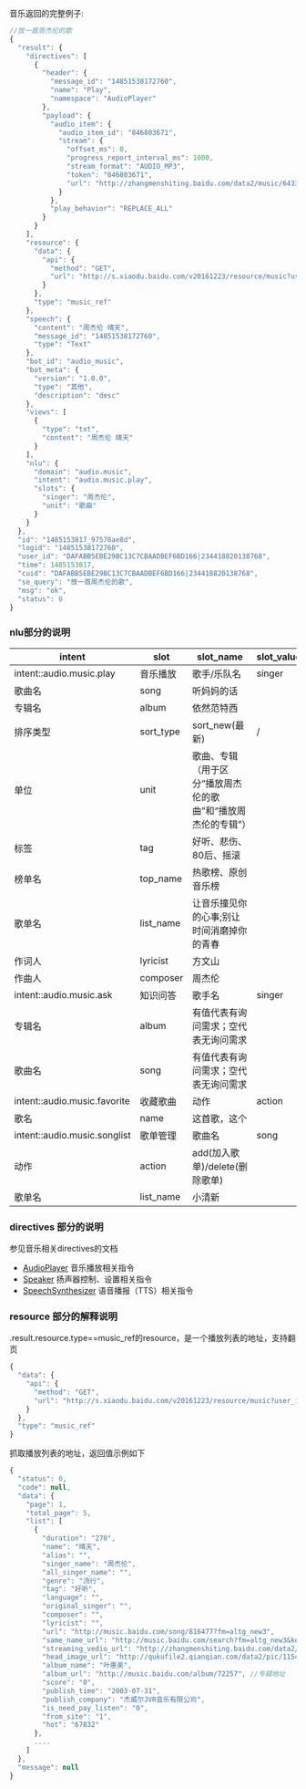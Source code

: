 音乐返回的完整例子:
```javascript
//放一首周杰伦的歌
{
  "result": {
    "directives": [
      {
        "header": {
          "message_id": "14851538172760",
          "name": "Play",
          "namespace": "AudioPlayer"
        },
        "payload": {
          "audio_item": {
            "audio_item_id": "846803671",
            "stream": {
              "offset_ms": 0,
              "progress_report_interval_ms": 1000,
              "stream_format": "AUDIO_MP3",
              "token": "846803671",
              "url": "http://zhangmenshiting.baidu.com/data2/music/64333976/64333976.mp3?xcode=0411b74c6de0c453a0d51cfc739c1004"
            }
          },
          "play_behavior": "REPLACE_ALL"
        }
      }
    ],
    "resource": {
      "data": {
        "api": {
          "method": "GET",
          "url": "http://s.xiaodu.baidu.com/v20161223/resource/music?user_id=DAFABB5EBE29BC13C7CBAADBEF6BD166|234418820138768"
        }
      },
      "type": "music_ref"
    },
    "speech": {
      "content": "周杰伦 晴天",
      "message_id": "14851538172760",
      "type": "Text"
    },
    "bot_id": "audio_music",
    "bot_meta": {
      "version": "1.0.0",
      "type": "其他",
      "description": "desc"
    },
    "views": [
      {
        "type": "txt",
        "content": "周杰伦 晴天"
      }
    ],
    "nlu": {
      "domain": "audio.music",
      "intent": "audio.music.play",
      "slots": {
        "singer": "周杰伦",
        "unit": "歌曲"
      }
    }
  },
  "id": "1485153817_97578ae8d",
  "logid": "14851538172760",
  "user_id": "DAFABB5EBE29BC13C7CBAADBEF6BD166|234418820138768",
  "time": 1485153817,
  "cuid": "DAFABB5EBE29BC13C7CBAADBEF6BD166|234418820138768",
  "se_query": "放一首周杰伦的歌",
  "msg": "ok",
  "status": 0
}
```

### nlu部分的说明
intent|slot|slot_name|slot_value
------|----|---------|----------
intent::audio.music.play|音乐播放|歌手/乐队名|singer|周杰伦/二手玫瑰
|歌曲名|song|听妈妈的话
|专辑名|album|依然范特西
|排序类型|sort_type|sort_new(最新)|/|sort_hot(最热)
|单位|unit|歌曲、专辑（用于区分“播放周杰伦的歌曲”和“播放周杰伦的专辑”）
|标签|tag|好听、悲伤、80后、摇滚
|榜单名|top_name|热歌榜、原创音乐榜
|歌单名|list_name|让音乐撞见你的心事;别让时间消磨掉你的青春
|作词人|lyricist|方文山
|作曲人|composer|周杰伦
intent::audio.music.ask|知识问答|歌手名|singer|有值代表有询问需求；空代表无询问需求
|专辑名|album|有值代表有询问需求；空代表无询问需求
|歌曲名|song|有值代表有询问需求；空代表无询问需求
intent::audio.music.favorite|收藏歌曲|动作|action|like(收藏)/unlike(取消收藏)
|歌名|name|这首歌，这个
intent::audio.music.songlist|歌单管理|歌曲名|song|这首歌
|动作|action|add(加入歌单)/delete(删除歌单)
|歌单名|list_name|小清新




### directives 部分的说明

参见音乐相关directives的文档
  * [AudioPlayer](../directives/AudioPlayer.md) 音乐播放相关指令
  * [Speaker](../directives/Speaker.md) 扬声器控制、设置相关指令
  * [SpeechSynthesizer](../directives/SpeechSynthesizer.md) 语音播报（TTS）相关指令



### resource 部分的解释说明

.result.resource.type==music_ref的resource，是一个播放列表的地址，支持翻页
```javascript
{
  "data": {
    "api": {
      "method": "GET",
      "url": "http://s.xiaodu.baidu.com/v20161223/resource/music?user_id=DAFABB5EBE29BC13C7CBAADBEF6BD166|234418820138768"
    }
  },
  "type": "music_ref"
}
```

抓取播放列表的地址，返回值示例如下
```javascript
{
  "status": 0,
  "code": null,
  "data": {
    "page": 1,
    "total_page": 5,
    "list": [
      {
        "duration": "270",
        "name": "晴天",
        "alias": "",
        "singer_name": "周杰伦",
        "all_singer_name": "",
        "genre": "流行",
        "tag": "好听",
        "language": "",
        "original_singer": "",
        "composer": "",
        "lyricist": "",
        "url": "http://music.baidu.com/song/816477?fm=altg_new3",
        "same_name_url": "http://music.baidu.com/search?fm=altg_new3&key=%E6%99%B4%E5%A4%A9",
        "streaming_vedio_url": "http://zhangmenshiting.baidu.com/data2/music/64333976/64333976.mp3?xcode=0411b74c6de0c453a0d51cfc739c1004",//可播放资源地址
        "head_image_url": "http://qukufile2.qianqian.com/data2/pic/115434572/115434572.jpg",
        "album_name": "叶惠美",
        "album_url": "http://music.baidu.com/album/72257", //专辑地址
        "score": "0",
        "publish_time": "2003-07-31",
        "publish_company": "杰威尔JVR音乐有限公司",
        "is_need_pay_listen": "0",
        "from_site": "1",
        "hot": "67832"
      },
      ....
    ]
  },
  "message": null
}
